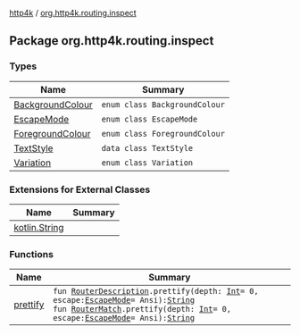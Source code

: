 [http4k](../index.md) / [org.http4k.routing.inspect](./index.md)

## Package org.http4k.routing.inspect

### Types

| Name | Summary |
|---|---|
| [BackgroundColour](-background-colour/index.md) | `enum class BackgroundColour` |
| [EscapeMode](-escape-mode/index.md) | `enum class EscapeMode` |
| [ForegroundColour](-foreground-colour/index.md) | `enum class ForegroundColour` |
| [TextStyle](-text-style/index.md) | `data class TextStyle` |
| [Variation](-variation/index.md) | `enum class Variation` |

### Extensions for External Classes

| Name | Summary |
|---|---|
| [kotlin.String](kotlin.-string/index.md) |  |

### Functions

| Name | Summary |
|---|---|
| [prettify](prettify.md) | `fun `[`RouterDescription`](../org.http4k.routing/-router-description/index.md)`.prettify(depth: `[`Int`](https://kotlinlang.org/api/latest/jvm/stdlib/kotlin/-int/index.html)` = 0, escape: `[`EscapeMode`](-escape-mode/index.md)` = Ansi): `[`String`](https://kotlinlang.org/api/latest/jvm/stdlib/kotlin/-string/index.html)<br>`fun `[`RouterMatch`](../org.http4k.routing/-router-match/index.md)`.prettify(depth: `[`Int`](https://kotlinlang.org/api/latest/jvm/stdlib/kotlin/-int/index.html)` = 0, escape: `[`EscapeMode`](-escape-mode/index.md)` = Ansi): `[`String`](https://kotlinlang.org/api/latest/jvm/stdlib/kotlin/-string/index.html) |
